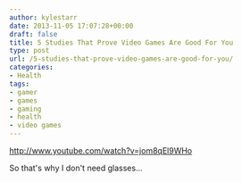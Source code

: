 ```yaml
---
author: kylestarr
date: 2013-11-05 17:07:28+00:00
draft: false
title: 5 Studies That Prove Video Games Are Good For You
type: post
url: /5-studies-that-prove-video-games-are-good-for-you/
categories:
- Health
tags:
- gamer
- games
- gaming
- health
- video games
---
```


<http://www.youtube.com/watch?v=jom8qEl9WHo>

So that's why I don't need glasses...

